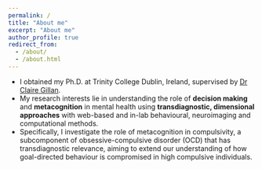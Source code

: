 ```yaml
---
permalink: /
title: "About me"
excerpt: "About me"
author_profile: true
redirect_from:
  - /about/
  - /about.html
---
```


* I obtained my Ph.D. at Trinity College Dublin, Ireland, supervised by [Dr Claire Gillan](https://gillanlab.com/).
* My research interests lie in understanding the role of <strong>decision making</strong> and <strong>metacognition</strong> in mental health using <strong>transdiagnostic, dimensional approaches</strong> with web-based and in-lab behavioural, neuroimaging and computational methods.
* Specifically, I investigate the role of metacognition in compulsivity, a subcomponent of obsessive-compulsive disorder (OCD) that has transdiagnostic relevance, aiming to extend our understanding of how goal-directed behaviour is compromised in high compulsive individuals.
